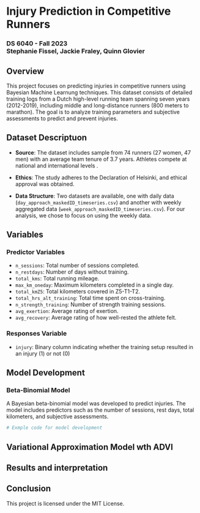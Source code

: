# Injury Prediction in Competitive Runners 

### DS 6040 - Fall 2023 <br> Stephanie Fissel, Jackie Fraley, Quinn Glovier

## Overview

This project focuses on predicting injuries in competitive runners using Bayesian Machine Learnung techniques. This dataset consists of detailed training logs from a Dutch high-level running team spanning seven years (2012-2019), including middle and long-distance runners (800 meters to marathon). The goal is to analyze training parameters and subjective assessments to predict and prevent injuries. 

## Dataset Descriptuon

- **Source**: The dataset includes sample from 74 runners (27 women, 47 men) with an average team tenure of 3.7 years. Athletes compete at national and international levels .

- **Ethics**: The study adheres to the Declaration of Helsinki, and ethical approval was obtained.
- **Data Structure**: Two datasets are available, one with daily data (`day_approach_maskedID_timeseries.csv`) and another with weekly aggregated data (`week_approach_maskedID_timeseries.csv`). For our analysis, we chose to focus on using the weekly data.

## Variables

### Predictor Variables

- `n_sessions`: Total number of sessions completed.
- `n_restdays`: Number of days without training.
- `total_kms`: Total running mileage.
- `max_km_oneday`: Maximum kilometers completed in a single day.
- `total_kmZ5`: Total kilometers covered in Z5-T1-T2.
- `total_hrs_alt_training`: Total time spent on cross-training.
- `n_strength_training`: Number of strength training sessions.
- `avg_exertion`: Average rating of exertion.
- `avg_recovery`: Average rating of how well-rested the athlete felt.

### Responses Variable

- `injury`: Binary column indicating whether the training setup resulted in an injury (1) or not (0)

## Model Development

### Beta-Binomial Model

A Bayesian beta-binomial model was developed to predict injuries. The model includes predictors such as the number of sessions, rest days, total kilometers, and subjective assessments. 

```python
# Exmple code for model development
```
## Variational Approximation Model wth ADVI

## Results and interpretation


## Conclusion









This project is licensed under the MIT License. 
